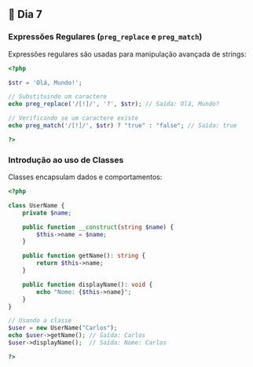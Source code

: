 ## 📌 Dia 7

### **Expressões Regulares (`preg_replace` e `preg_match`)**

Expressões regulares são usadas para manipulação avançada de strings:

```php
<?php

$str = 'Olá, Mundo!';

// Substituindo um caractere
echo preg_replace('/[!]/', '?', $str); // Saída: Olá, Mundo?

// Verificando se um caractere existe
echo preg_match('/[!]/', $str) ? "true" : "false"; // Saída: true

?>
```

### **Introdução ao uso de Classes**

Classes encapsulam dados e comportamentos:

```php
<?php

class UserName {
    private $name;

    public function __construct(string $name) {
        $this->name = $name;
    }

    public function getName(): string {
        return $this->name;
    }

    public function displayName(): void {
        echo "Nome: {$this->name}";
    }
}

// Usando a classe
$user = new UserName("Carlos");
echo $user->getName(); // Saída: Carlos
$user->displayName();  // Saída: Nome: Carlos

?>
```
